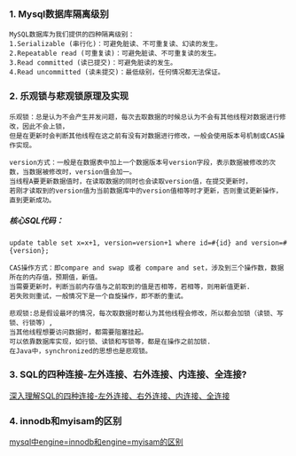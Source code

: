 ### 1. Mysql数据库隔离级别
```
MySQL数据库为我们提供的四种隔离级别：
1.Serializable (串行化)：可避免脏读、不可重复读、幻读的发生。
2.Repeatable read (可重复读)：可避免脏读、不可重复读的发生。
3.Read committed (读已提交)：可避免脏读的发生。
4.Read uncommitted (读未提交)：最低级别，任何情况都无法保证。
```
### 2. 乐观锁与悲观锁原理及实现
```
乐观锁：总是认为不会产生并发问题，每次去取数据的时候总认为不会有其他线程对数据进行修改，因此不会上锁，
但是在更新时会判断其他线程在这之前有没有对数据进行修改，一般会使用版本号机制或CAS操作实现。
```
```
version方式：一般是在数据表中加上一个数据版本号version字段，表示数据被修改的次数，当数据被修改时，version值会加一。
当线程A要更新数据值时，在读取数据的同时也会读取version值，在提交更新时，
若刚才读取到的version值为当前数据库中的version值相等时才更新，否则重试更新操作，直到更新成功。
```
##### 核心SQL代码：
```
update table set x=x+1, version=version+1 where id=#{id} and version=#{version};  
```
```
CAS操作方式：即compare and swap 或者 compare and set，涉及到三个操作数，数据所在的内存值，预期值，新值。
当需要更新时，判断当前内存值与之前取到的值是否相等，若相等，则用新值更新.
若失败则重试，一般情况下是一个自旋操作，即不断的重试。
```
```
悲观锁:总是假设最坏的情况，每次取数据时都认为其他线程会修改，所以都会加锁（读锁、写锁、行锁等）,
当其他线程想要访问数据时，都需要阻塞挂起。
可以依靠数据库实现，如行锁、读锁和写锁等，都是在操作之前加锁.
在Java中，synchronized的思想也是悲观锁。
```
### 3. SQL的四种连接-左外连接、右外连接、内连接、全连接?
[深入理解SQL的四种连接-左外连接、右外连接、内连接、全连接](https://www.cnblogs.com/yyjie/p/7788413.html)

### 4. innodb和myisam的区别
[mysql中engine=innodb和engine=myisam的区别](https://www.cnblogs.com/avivahe/p/5427884.html)

